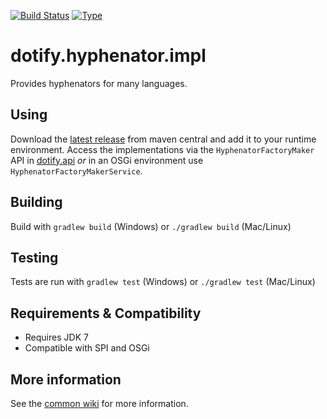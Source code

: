 [![Build Status](https://travis-ci.org/brailleapps/dotify.hyphenator.impl.svg?branch=master)](https://travis-ci.org/brailleapps/dotify.hyphenator.impl)
[![Type](https://img.shields.io/badge/type-provider_bundle-blue.svg)](https://github.com/brailleapps/wiki/wiki/Types)

# dotify.hyphenator.impl #
Provides hyphenators for many languages.  

## Using ##
Download the [latest release](http://search.maven.org/#search%7Cga%7C1%7Cg%3A%22org.daisy.dotify%22%20%20a%3A%22dotify.hyphenator.impl%22) from maven central and add it to your runtime environment.
Access the implementations via the `HyphenatorFactoryMaker` API in [dotify.api](http://search.maven.org/#search%7Cga%7C1%7Cg%3A%22org.daisy.dotify%22%20%20a%3A%22dotify.api%22) _or_ in an OSGi environment use `HyphenatorFactoryMakerService`.

## Building ##
Build with `gradlew build` (Windows) or `./gradlew build` (Mac/Linux)

## Testing ##
Tests are run with `gradlew test` (Windows) or `./gradlew test` (Mac/Linux)

## Requirements & Compatibility ##
- Requires JDK 7
- Compatible with SPI and OSGi

## More information ##
See the [common wiki](https://github.com/brailleapps/wiki/wiki) for more information.
